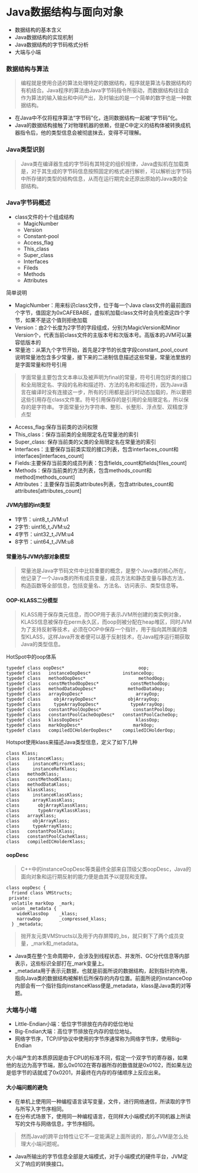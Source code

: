 # Java数据结构与面向对象
- 数据结构的基本含义
- Java数据结构的实现机制
- Java数据结构的字节码格式分析
- 大端与小端

### 数据结构与算法
> 编程就是使用合适的算法处理特定的数据结构，程序就是算法与数据结构的有机结合。Java程序的算法由Java字节码指令所驱动，而数据结构往往会作为算法的输入输出和中间产出，及时输出的是一个简单的数字也是一种数据结构。

- 在Java中不仅将程序算法“字节码”化，连同数据结构一起被“字节码”化。
- Java的数据结构接触了对物理机器的依赖，但是C中定义的结构体被转换成机器指令后，他的类型信息会被彻底抹去，变得不可理解。

### Java类型识别
> Java类在编译器生成的字节码有其特定的组织规律，Java虚拟机在加载类是，对于其生成的字节码信息按照固定的格式进行解析，可以解析出字节码中所存储的类型的结构信息，从而在运行期完全还原出原始的Java类的全部结构。

### Java字节码概述
- class文件的十个组成结构
    * MagicNumber
    * Version
    * Constant-pool
    * Access_flag
    * This_class
    * Super_class
    * Interfaces
    * Fileds
    * Methods
    * Attributes

简单说明
- MagicNumber：用来标识class文件，位于每一个Java class文件的最前面四个字节，值固定为0xCAFEBABE，虚拟机加载class文件时会先检查这四个字节，如果不是这个值则拒绝加载
- Version：由2个长度为2字节的字段组成，分别为MagicVersion和Minor Version个，代表当前class文件的主版本号和次版本号。高版本的JVM可以兼容低版本的
- 常量池：从第九个字节开始，首先是2字节的长度字段constant_pool_count说明常量池包含多少常量，接下来的二进制信息描述这些常量，常量池里放的是字面常量和符号引用
> 字面常量主要包含文本串以及被声明为final的常量，符号引用包好类的接口和全局限定名、字段的名称和描述符、方法的名称和描述符，因为Java语言在编译时没有连接这一步，所有的引用都是运行时动态加载的，所以要把这些引用存在class文件里。符号引用保存的是引用的全局限定名，所以保存的是字符串。
字面常量分为字符串、整形、长整形、浮点型、双精度浮点型

- Access_flag:保存当前类的访问权限
- This_class：保存当前类的全局限定名在常量池的索引
- Super_class: 保存当前类的父类的全局限定名在常量池的索引
- Interfaces：主要保存当前类实现的接口列表，包含interfaces_count和interfaces[interfaces_count]
- Fields:主要保存当前类的成员列表：包含fields_count和fields[files_count]
- Methods：保存当前类的方法列表，包含methods_count和method[methods_count]
- Attributes：主要保存当前类attributes列表，包含attributes_count和attributes[attributes_count]

#### JVM内部的int类型
- 1字节：uint8_t,JVM:u1
- 2字节: uint16_t,JVM:u2
- 4字节：uint32_t,JVM:u4
- 8字节：uint64_t,JVM:u8

#### 常量池与JVM内部对象模型
> 常量池是Java字节码文件中比较重要的概念，是整个Java类的核心所在，他记录了一个Java类的所有成员变量，成员方法和静态变量与静态方法、构造函数等全部信息，包括变量名、方法名、访问表示、类型信息等。

#### OOP-KLASS二分模型
> KLASS用于保存类元信息，而OOP用于表示JVM所创建的类实例对象，KLASS信息被保存在perm永久区，而oop则被分配在heap堆区，同时JVM为了支持反射等技术，必须在OOP中保存一个指针，用于指向其所属的类型KLASS，这样Java开发者便可以基于反射技术，在Java程序运行期获取Java的类型信息。

HotSpot中的oop体系

```
typedef class oopDesc*                            oop;
typedef class   instanceOopDesc*            instanceOop;
typedef class   methodOopDesc*                    methodOop;
typedef class   constMethodOopDesc*            constMethodOop;
typedef class   methodDataOopDesc*            methodDataOop;
typedef class   arrayOopDesc*                    arrayOop;
typedef class     objArrayOopDesc*            objArrayOop;
typedef class     typeArrayOopDesc*            typeArrayOop;
typedef class   constantPoolOopDesc*            constantPoolOop;
typedef class   constantPoolCacheOopDesc*   constantPoolCacheOop;
typedef class   klassOopDesc*                    klassOop;
typedef class   markOopDesc*                    markOop;
typedef class   compiledICHolderOopDesc*    compiledICHolderOop;
```
Hotspot使用klass来描述Java类型信息，定义了如下几种

```
class Klass;
class   instanceKlass;
class     instanceMirrorKlass;
class     instanceRefKlass;
class   methodKlass;
class   constMethodKlass;
class   methodDataKlass;
class   klassKlass;
class     instanceKlassKlass;
class     arrayKlassKlass;
class       objArrayKlassKlass;
class       typeArrayKlassKlass;
class   arrayKlass;
class     objArrayKlass;
class     typeArrayKlass;
class   constantPoolKlass;
class   constantPoolCacheKlass;
class   compiledICHolderKlass;
```
#### oopDesc
> C++中的instanceOopDesc等类最终全部来自顶级父类oopDesc，Java的面向对象和运行期反射的能力便是由其予以提现和支撑。

```
class oopDesc {
  friend class VMStructs;
 private:
  volatile markOop  _mark;
  union _metadata {
    wideKlassOop    _klass;
    narrowOop       _compressed_klass;
  } _metadata;
```
> 抛开友元类VMStructs以及用于内存屏障的_bs，就只剩下了两个成员变量，_mark和_metadata。

- Java类在整个生命周期中，会涉及到线程状态、并发所、GC分代信息等内部表示，这些标识全部打在_mark变量上。
- _metadata用于表示元数据，也就是前面所说的数据结构，起到指针的作用，指向Java类的数据结构被解析后所保存的内存位置。前面所说的instanceOop内部会有一个指针指向instanceKlass便是_metadata，klass是Java类的对等题。

### 大端与小端
- Little-Endian小端：低位字节排放在内存的低位地址
- Big-Endian大端：高位字节排放在内存的低位地址。
- 网络字节序，TCP/IP协议中使用的字节序通常称为网络字节序，使用Big-Endian

大小端产生的本质原因是由于CPU的标准不同，假定一个双字节的寄存器，如果他的左边为高字节端，那么0x0102在寄存器所存的数值就是0x0102，而如果左边是低字节的话就成了0x0201，并最终在内存的存储顺序上反应出来。

#### 大小端问题的避免
- 在单机上使用同一种编程语言读写变量，文件，进行网络通信，所读取的字节与所写入字节序相同。
- 在分布式场景下，使用同一种编程语言，在同样大小端模式的不同机器上所读写的文件与网络信息，字节序相同。

> 然而Java的跨平台特性让它不一定能满足上面所说的，那么JVM是怎么处理大小端问题呢。
- Java所输出的字节信息全部是大端模式，对于小端模式的硬件平台，JVM定义了响应的转换接口。

